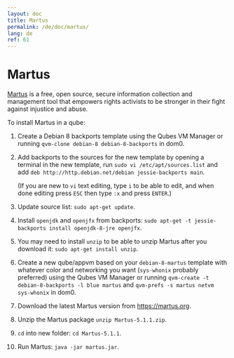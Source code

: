 ```yaml
---
layout: doc
title: Martus
permalink: /de/doc/martus/
lang: de
ref: 61
---
```


Martus
======

[Martus] is a free, open source, secure information collection and management tool 
that empowers rights activists to be stronger in their fight against injustice and abuse.

To install Martus in a qube:

1. Create a Debian 8 backports template using the Qubes VM Manager or running
   `qvm-clone debian-8 debian-8-backports` in dom0.

2. Add backports to the sources for the new template by opening a terminal in
   the new template, run `sudo vi /etc/apt/sources.list` and add
   `deb http://http.debian.net/debian jessie-backports main`.

   (If you are new to `vi` text editing, type `i` to be able to edit, and when
   done editing press `ESC` then type `:x` and press `ENTER`.)

3. Update source list: `sudo apt-get update`.

4. Install `openjdk` and `openjfx` from backports:
   `sudo apt-get -t jessie-backports install openjdk-8-jre openjfx`.

5. You may need to install `unzip` to be able to unzip Martus after you
   download it: `sudo apt-get install unzip`.

6. Create a new qube/appvm based on your `debian-8-martus` template with
   whatever color and networking you want (`sys-whonix` probably preferred)
   using the Qubes VM Manager or running
   `qvm-create -t debian-8-backports -l blue martus` and
   `qvm-prefs -s martus netvm sys-whonix` in dom0.

7. Download the latest Martus version from https://martus.org.

8. Unzip the Martus package `unzip Martus-5.1.1.zip`.

9. `cd` into new folder: `cd Martus-5.1.1`.

10. Run Martus: `java -jar martus.jar`.


[Martus]: https://martus.org/

